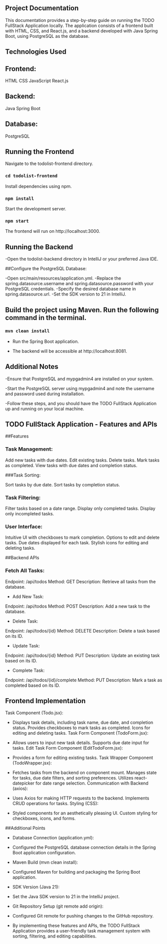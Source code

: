 ## Project Documentation
This documentation provides a step-by-step guide on running the TODO FullStack Application locally. 
The application consists of a frontend built with HTML, CSS, and React.js, and a backend developed with Java Spring Boot, 
using PostgreSQL as the database.

## Technologies Used
 ## Frontend:
HTML
CSS
JavaScript
React.js

 ## Backend:
Java Spring Boot

## Database:
PostgreSQL

## Running the Frontend
Navigate to the todolist-frontend directory.

### `cd todolist-frontend`
Install dependencies using npm.

### `npm install`
Start the development server.

### `npm start`
The frontend will run on http://localhost:3000.

## Running the Backend
-Open the todolist-backend directory in IntelliJ or your preferred Java IDE.

 ##Configure the PostgreSQL Database:

-Open src/main/resources/application.yml.
-Replace the spring.datasource.username and spring.datasource.password with your PostgreSQL credentials.
-Specify the desired database name in spring.datasource.url.
-Set the SDK version to 21 in IntelliJ.

## Build the project using Maven. Run the following command in the terminal.

### `mvn clean install`
- Run the Spring Boot application.

- The backend will be accessible at http://localhost:8081.

## Additional Notes
-Ensure that PostgreSQL and mypgadmin4 are installed on your system.

-Start the PostgreSQL server using mypgadmin4 and note the username and password used during installation.

-Follow these steps, and you should have the TODO FullStack Application up and running on your local machine.

## TODO FullStack Application - Features and APIs
##Features
### Task Management:
Add new tasks with due dates.
Edit existing tasks.
Delete tasks.
Mark tasks as completed.
View tasks with due dates and completion status.

###Task Sorting:

Sort tasks by due date.
Sort tasks by completion status.

### Task Filtering:

Filter tasks based on a date range.
Display only completed tasks.
Display only incompleted tasks.

### User Interface:

Intuitive UI with checkboxes to mark completion.
Options to edit and delete tasks.
Due dates displayed for each task.
Stylish icons for editing and deleting tasks.

##Backend APIs
### Fetch All Tasks:

Endpoint: /api/todos
Method: GET
Description: Retrieve all tasks from the database.

- Add New Task:

Endpoint: /api/todos
Method: POST
Description: Add a new task to the database.

- Delete Task:

Endpoint: /api/todos/{id}
Method: DELETE
Description: Delete a task based on its ID.

- Update Task:

Endpoint: /api/todos/{id}
Method: PUT
Description: Update an existing task based on its ID.

- Complete Task:

Endpoint: /api/todos/{id}/complete
Method: PUT
Description: Mark a task as completed based on its ID.

## Frontend Implementation
Task Component (Todo.jsx):

- Displays task details, including task name, due date, and completion status.
Provides checkboxes to mark tasks as completed.
Icons for editing and deleting tasks.
Task Form Component (TodoForm.jsx):

- Allows users to input new task details.
Supports due date input for tasks.
Edit Task Form Component (EditTodoForm.jsx):

- Provides a form for editing existing tasks.
Task Wrapper Component (TodoWrapper.jsx):

- Fetches tasks from the backend on component mount.
Manages state for tasks, due date filters, and sorting preferences.
Utilizes react-datepicker for date range selection.
Communication with Backend (axios):

- Uses Axios for making HTTP requests to the backend.
Implements CRUD operations for tasks.
Styling (CSS):

 - Styled components for an aesthetically pleasing UI.
Custom styling for checkboxes, icons, and forms.

##Additional Points
- Database Connection (application.yml):

- Configured the PostgreSQL database connection details in the Spring Boot application configuration.
- Maven Build (mvn clean install):

- Configured Maven for building and packaging the Spring Boot application.
- SDK Version (Java 21):

- Set the Java SDK version to 21 in the IntelliJ project.
- Git Repository Setup (git remote add origin):

- Configured Git remote for pushing changes to the GitHub repository.
- By implementing these features and APIs, the TODO FullStack Application provides a user-friendly task management system with sorting, filtering, and editing capabilities.

